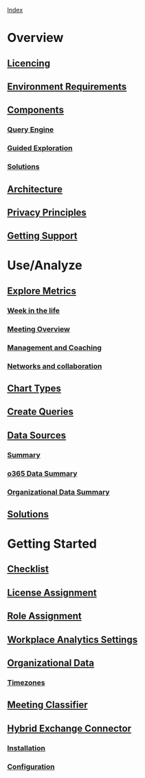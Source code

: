 [Index](index.md)
# Overview
## [Licencing](deployment-guide-for-office-365-proplus.md)
## [Environment Requirements](about-office-365-proplus-in-the-enterprise.md)
## [Components](http://fasttrack.microsoft.com/office)
### [Query Engine](http://fasttrack.microsoft.com/office)
### [Guided Exploration](http://fasttrack.microsoft.com/office)
### [Solutions](http://fasttrack.microsoft.com/office)
## [Architecture](http://fasttrack.microsoft.com/office)
## [Privacy Principles](http://fasttrack.microsoft.com/office)
## [Getting Support](http://fasttrack.microsoft.com/office)
# Use/Analyze
## [Explore Metrics](http://fasttrack.microsoft.com/office)
### [Week in the life](http://fasttrack.microsoft.com/office)
### [Meeting Overview](http://fasttrack.microsoft.com/office)
### [Management and Coaching](http://fasttrack.microsoft.com/office)
### [Networks and collaboration ](http://fasttrack.microsoft.com/office)
## [Chart Types](/use/deployment-guide-for-office-365-proplus.md)
## [Create Queries](http://fasttrack.microsoft.com/office)
## [Data Sources](http://fasttrack.microsoft.com/office)
### [Summary](http://fasttrack.microsoft.com/office)
### [o365 Data Summary](http://fasttrack.microsoft.com/office)
### [Organizational Data Summary](http://fasttrack.microsoft.com/office)
## [Solutions](http://fasttrack.microsoft.com/office)
# Getting Started
## [Checklist	](http://fasttrack.microsoft.com/office)
## [License Assignment	](http://fasttrack.microsoft.com/office)
## [Role Assignment](http://fasttrack.microsoft.com/office)
## [Workplace Analytics Settings](http://fasttrack.microsoft.com/office)
## [Organizational Data](http://fasttrack.microsoft.com/office)
### [Timezones](http://fasttrack.microsoft.com/office)
## [Meeting Classifier	](http://fasttrack.microsoft.com/office)
## [Hybrid Exchange Connector	](http://fasttrack.microsoft.com/office)
### [Installation](http://fasttrack.microsoft.com/office)
### [Configuration](http://fasttrack.microsoft.com/office)







	


	
	
